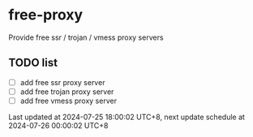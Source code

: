 
# free-proxy
Provide free ssr / trojan / vmess proxy servers


## TODO list
- [ ] add free ssr proxy server
- [ ] add free trojan proxy server
- [ ] add free vmess proxy server

Last updated at 2024-07-25 18:00:02 UTC+8, next update schedule at 2024-07-26 00:00:02 UTC+8

